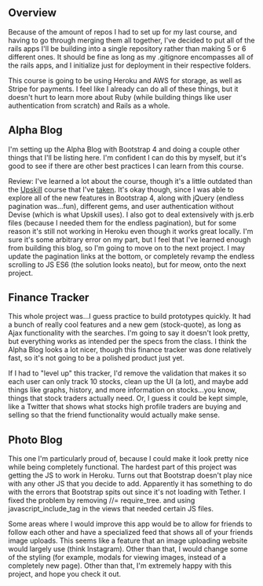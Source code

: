 ## Overview
Because of the amount of repos I had to set up for my last course, and having to go through merging them all together, I've decided to put all of the rails apps I'll be building into a single repository rather than making 5 or 6 different ones. It should be fine as long as my .gitignore encompasses all of the rails apps, and I initialize just for deployment in their respective folders.

This course is going to be using Heroku and AWS for storage, as well as Stripe for payments. I feel like I already can do all of these things, but it doesn't hurt to learn more about Ruby (while building things like user authentication from scratch) and Rails as a whole.

## Alpha Blog
I'm setting up the Alpha Blog with Bootstrap 4 and doing a couple other things that I'll be listing here. I'm confident I can do this by myself, but it's good to see if there are other best practices I can learn from this course.

Review: I've learned a lot about the course, though it's a little outdated than the [Upskill](http://upskillcourses.com/) course that I've [taken](https://github.com/MylesWritesCode/upskill_saas_tutorial). It's okay though, since I was able to explore all of the new features in Bootstrap 4, along with jQuery (endless pagination was...fun), different gems, and user authentication without Devise (which is what Upskill uses). I also got to deal extensively with js.erb files (because I needed them for the endless pagination), but for some reason it's still not working in Heroku even though it works great locally. I'm sure it's some arbitrary error on my part, but I feel that I've learned enough from building this blog, so I'm going to move on to the next project. I may update the pagination links at the bottom, or completely revamp the endless scrolling to JS ES6 (the solution looks neato), but for meow, onto the next project.

## Finance Tracker
This whole project was...I guess practice to build prototypes quickly. It had a bunch of really cool features and a new gem (stock-quote), as long as Ajax functionality with the searches. I'm going to say it doesn't look pretty, but everything works as intended per the specs from the class. I think the Alpha Blog looks a lot nicer, though this finance tracker was done relatively fast, so it's not going to be a polished product just yet.

If I had to "level up" this tracker, I'd remove the validation that makes it so each user can only track 10 stocks, clean up the UI (a lot), and maybe add things like graphs, history, and more information on stocks...you know, things that stock traders actually need. Or, I guess it could be kept simple, like a Twitter that shows what stocks high profile traders are buying and selling so that the friend functionality would actually make sense.

## Photo Blog
This one I'm particularly proud of, because I could make it look pretty nice while being completely functional. The hardest part of this project was getting the JS to work in Heroku. Turns out that Bootstrap doesn't play nice with any other JS that you decide to add. Apparently it has something to do with the errors that Bootstrap spits out since it's not loading with Tether. I fixed the problem by removing //= require_tree. and using javascript_include_tag in the views that needed certain JS files.

Some areas where I would improve this app would be to allow for friends to follow each other and have a specialized feed that shows all of your friends image uploads. This seems like a feature that an image uploading website would largely use (think Instagram). Other than that, I would change some of the styling (for example, modals for viewing images, instead of a completely new page). Other than that, I'm extremely happy with this project, and hope you check it out. 
